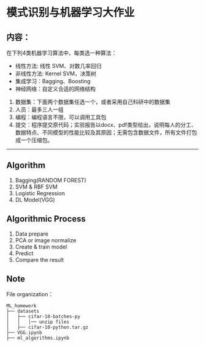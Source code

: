 # 模式识别与机器学习大作业

## 内容：

在下列4类机器学习算法中，每类选一种算法：

- 线性方法: 线性 SVM、对数几率回归
- 非线性方法: Kernel SVM，决策树
- 集成学习：Bagging、Boosting
- 神经网络：自定义合适的网络结构

1. 数据集：下面两个数据集任选一个，或者采用自己科研中的数据集
2. 人员：最多三人一组
3. 编程：编程语言不限，可以调用工具包
4. 提交：程序提交原代码；实验报告以docx、pdf类型给出，说明每人的分工、数据特点、不同模型的性能比较及其原因；无需包含数据文件，所有文件打包成一个压缩包。

------

## Algorithm

1. Bagging(RANDOM FOREST)
2. SVM & RBF SVM
3. Logistic Regression
4. DL Model(VGG)

## Algorithmic Process

1. Data prepare
2. PCA or image normalize
3. Create & train model
4. Predict
5. Compare the result

## Note

File organization：

```
ML_homework
├── datasets
│   ├── cifar-10-batches-py
│   │   │── unzip files
│   ├── cifar-10-python.tar.gz
├── VGG.ipynb
├── ml_algorithms.ipynb
```

